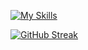 [![My Skills](https://skillicons.dev/icons?i=ts,js,html,css,sass,tailwind,solidjs,react,deno,nodejs,golang,mysql,postgres,mongodb,docker,git,bash,androidstudio,kotlin,electron,tauri,github,gitlab,graphql,grafana,openstack,php,postman,rabbitmq,vim,vscode,linux)]()

[![GitHub Streak](https://streak-stats.demolab.com?user=kamilernerd&hide_border=true)](https://git.io/streak-stats)
